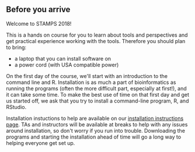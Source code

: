 ## Before you arrive

Welcome to STAMPS 2018!

This is a hands on course for you to learn about tools and perspectives and get practical experience working with the tools. Therefore
you should plan to bring:

- a laptop that you can install software on
- a power cord (with USA compatible power)

On the first day of the course, we'll start with an introduction to the command line and R. Installation is as much a part of bioinformatics as running the programs (often the more difficult part, especially at first!), and it can take some time. To make the best use of time on that first day and get us started off, we ask that you try to install a command-line program, R, and RStudio.

Installation instuctions to help are available on our [installation instructions page](installation.md). TAs and instructors will be available at breaks to help with any issues around installation, so don't worry if you run into trouble. Downloading the programs and starting the installation ahead of time will go a long way to helping everyone get set up.
